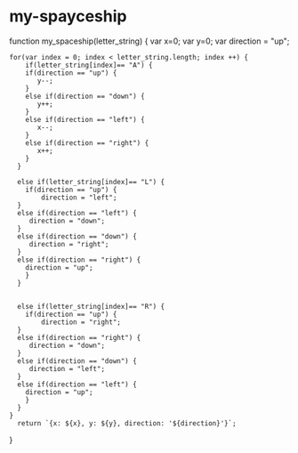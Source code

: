 # my-spayceship
function my_spaceship(letter_string) {
    var x=0;
    var y=0;
    var direction = "up";
    
    for(var index = 0; index < letter_string.length; index ++) {
        if(letter_string[index]== "A") {
        if(direction == "up") {
           y--;
        }
        else if(direction == "down") {
           y++;
        }		
        else if(direction == "left") {
           x--;	
        }	
        else if(direction == "right") {
           x++;	
        }		
      }	
           
      else if(letter_string[index]== "L") {
        if(direction == "up") {
            direction = "left";
      }
      else if(direction == "left") {
         direction = "down";
      }		
      else if(direction == "down") {
         direction = "right";	
      }	
      else if(direction == "right") {
        direction = "up";	
        }		
      }	
           
           
      else if(letter_string[index]== "R") {
        if(direction == "up") {
            direction = "right";
      }
      else if(direction == "right") {
         direction = "down";
      }		
      else if(direction == "down") {
         direction = "left";	
      }	
      else if(direction == "left") {
        direction = "up";	
        }		
      }			
    }
      return `{x: ${x}, y: ${y}, direction: '${direction}'}`;	 
           
   }
